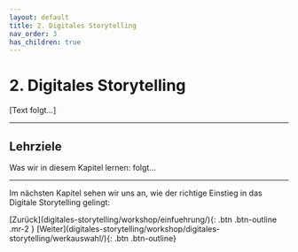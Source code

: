 ```yaml
---
layout: default
title: 2. Digitales Storytelling
nav_order: 3
has_children: true
---
```

# 2. Digitales Storytelling
[Text folgt...]

--- 

## Lehrziele
Was wir in diesem Kapitel lernen:
 folgt...

---

Im nächsten Kapitel sehen wir uns an, wie der richtige Einstieg in das Digitale Storytelling gelingt:

<span class="fs-8">
[Zurück](digitales-storytelling/workshop/einfuehrung/){: .btn .btn-outline .mr-2 } 
</span>
<span class="fs-8">
[Weiter](digitales-storytelling/workshop/digitales-storytelling/werkauswahl/){: .btn .btn-outline}
</span>
